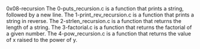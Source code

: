 0x08-recursion
The 0-puts_recursion.c is a function that prints a string, followed by a new line.
The 1-print_rev_recursion.c  is a function that prints a string in reverse.
The 2-strlen_recursion.c is a  function that returns the length of a string.
The 3-factorial.c is a  function that returns the factorial of a given number.
The 4-pow_recursion.c is a function that returns the value of x raised to the power of y.
